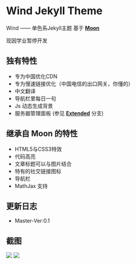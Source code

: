 # Wind Jekyll Theme

Wind —— 单色系Jekyll主题 基于 **[Moon](https://taylantatli.github.io/Moon)**

现因学业暂停开发

## 独有特性
* 专为中国优化CDN
* 专为慢速链接优化（中国电信的出口网关，你懂的）
* 中文翻译
* 导航栏里每日一句
* Js 动态生成背景
* 服务器管理面板
    (参见 **[Extended](https://github.com/ImCopas/Wind/tree/extended)** 分支)

## 继承自 Moon 的特性
* HTML5与CSS3特效
* 代码高亮
* 文章标题可以与图片结合
* 特有的社交链接图标
* 导航栏
* MathJax 支持

## 更新日志
* Master-Ver:0.1

## 截图
![](https://github.com/ImCopas/Assets/blob/master/Screenshot-2017-11-11%20Home.png?raw=true)
![](https://github.com/ImCopas/Assets/blob/master/Screenshot-2017-11-11%20%E5%85%B3%E4%BA%8E%E6%88%91%20About%20me.png?raw=true)
